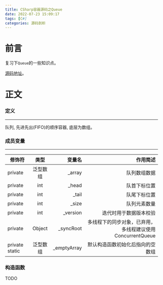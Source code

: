 ```yaml
---
title: CSharp容器源码之Queue
date: 2022-07-23 15:09:17
tags: [C#]
categories: 源码剖析
---
```

# 前言

复习下```Queue```的一些知识点。

[源码地址](https://referencesource.microsoft.com/#System/compmod/system/collections/generic/queue.cs)。

# 正文

### 定义
***
   队列, 先进先出(FIFO)的顺序容器,  底层为数组。

### 成员变量
***
修饰符|类型|变量名|作用简述|
--|:--:|--:|--:|
private|泛型数组| _array| 队列数组数据
private|int| _head| 队首下标位置    
private|int| _tail| 队尾下标位置     
private|int| _size| 队列元素数量 
private|int| _version| 迭代时用于数据版本校验
private|Object| _syncRoot| 多线程下的同步对象，已弃用，多线程建议使用ConcurrentQueue<T>
private static|泛型数组| _emptyArray|  默认构造函数初始化后指向的空数组

### 构造函数

TODO
